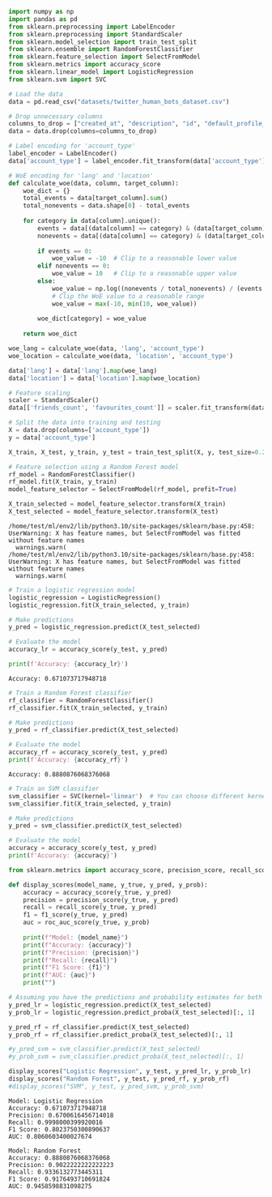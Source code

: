 ```python
import numpy as np
import pandas as pd
from sklearn.preprocessing import LabelEncoder
from sklearn.preprocessing import StandardScaler
from sklearn.model_selection import train_test_split
from sklearn.ensemble import RandomForestClassifier
from sklearn.feature_selection import SelectFromModel
from sklearn.metrics import accuracy_score
from sklearn.linear_model import LogisticRegression
from sklearn.svm import SVC

# Load the data
data = pd.read_csv("datasets/twitter_human_bots_dataset.csv")
```


```python
# Drop unnecessary columns
columns_to_drop = ["created_at", "description", "id", "default_profile_image", "profile_image_url", "screen_name", "profile_background_image_url"]
data = data.drop(columns=columns_to_drop)
```


```python
# Label encoding for 'account_type'
label_encoder = LabelEncoder()
data['account_type'] = label_encoder.fit_transform(data['account_type'])
```


```python
# WoE encoding for 'lang' and 'location'
def calculate_woe(data, column, target_column):
    woe_dict = {}
    total_events = data[target_column].sum()
    total_nonevents = data.shape[0] - total_events
    
    for category in data[column].unique():
        events = data[(data[column] == category) & (data[target_column] == 1)].shape[0]
        nonevents = data[(data[column] == category) & (data[target_column] == 0)].shape[0]
        
        if events == 0:
            woe_value = -10  # Clip to a reasonable lower value
        elif nonevents == 0:
            woe_value = 10   # Clip to a reasonable upper value
        else:
            woe_value = np.log((nonevents / total_nonevents) / (events / total_events))
            # Clip the WoE value to a reasonable range
            woe_value = max(-10, min(10, woe_value))
        
        woe_dict[category] = woe_value
    
    return woe_dict

woe_lang = calculate_woe(data, 'lang', 'account_type')
woe_location = calculate_woe(data, 'location', 'account_type')

data['lang'] = data['lang'].map(woe_lang)
data['location'] = data['location'].map(woe_location)
```


```python
# Feature scaling
scaler = StandardScaler()
data[['friends_count', 'favourites_count']] = scaler.fit_transform(data[['friends_count', 'favourites_count']])
```


```python
# Split the data into training and testing
X = data.drop(columns=['account_type'])
y = data['account_type']

X_train, X_test, y_train, y_test = train_test_split(X, y, test_size=0.2, random_state=42)
```


```python
# Feature selection using a Random Forest model
rf_model = RandomForestClassifier()
rf_model.fit(X_train, y_train)
model_feature_selector = SelectFromModel(rf_model, prefit=True)

X_train_selected = model_feature_selector.transform(X_train)
X_test_selected = model_feature_selector.transform(X_test)
```

    /home/test/ml/env2/lib/python3.10/site-packages/sklearn/base.py:458: UserWarning: X has feature names, but SelectFromModel was fitted without feature names
      warnings.warn(
    /home/test/ml/env2/lib/python3.10/site-packages/sklearn/base.py:458: UserWarning: X has feature names, but SelectFromModel was fitted without feature names
      warnings.warn(



```python
# Train a logistic regression model
logistic_regression = LogisticRegression()
logistic_regression.fit(X_train_selected, y_train)

# Make predictions
y_pred = logistic_regression.predict(X_test_selected)

# Evaluate the model
accuracy_lr = accuracy_score(y_test, y_pred)

print(f'Accuracy: {accuracy_lr}')
```

    Accuracy: 0.671073717948718



```python
# Train a Random Forest classifier
rf_classifier = RandomForestClassifier()
rf_classifier.fit(X_train_selected, y_train)

# Make predictions
y_pred = rf_classifier.predict(X_test_selected)

# Evaluate the model
accuracy_rf = accuracy_score(y_test, y_pred)
print(f'Accuracy: {accuracy_rf}')
```

    Accuracy: 0.8880876068376068



```python
# Train an SVM classifier
svm_classifier = SVC(kernel='linear')  # You can choose different kernels (e.g., 'linear', 'rbf', etc.)
svm_classifier.fit(X_train_selected, y_train)

# Make predictions
y_pred = svm_classifier.predict(X_test_selected)

# Evaluate the model
accuracy = accuracy_score(y_test, y_pred)
print(f'Accuracy: {accuracy}')
```


```python
from sklearn.metrics import accuracy_score, precision_score, recall_score, f1_score, roc_auc_score

def display_scores(model_name, y_true, y_pred, y_prob):
    accuracy = accuracy_score(y_true, y_pred)
    precision = precision_score(y_true, y_pred)
    recall = recall_score(y_true, y_pred)
    f1 = f1_score(y_true, y_pred)
    auc = roc_auc_score(y_true, y_prob)
    
    print(f"Model: {model_name}")
    print(f"Accuracy: {accuracy}")
    print(f"Precision: {precision}")
    print(f"Recall: {recall}")
    print(f"F1 Score: {f1}")
    print(f"AUC: {auc}")
    print("")

# Assuming you have the predictions and probability estimates for both models
y_pred_lr = logistic_regression.predict(X_test_selected)
y_prob_lr = logistic_regression.predict_proba(X_test_selected)[:, 1]

y_pred_rf = rf_classifier.predict(X_test_selected)
y_prob_rf = rf_classifier.predict_proba(X_test_selected)[:, 1]

#y_pred_svm = svm_classifier.predict(X_test_selected)
#y_prob_svm = svm_classifier.predict_proba(X_test_selected)[:, 1]

display_scores("Logistic Regression", y_test, y_pred_lr, y_prob_lr)
display_scores("Random Forest", y_test, y_pred_rf, y_prob_rf)
#display_scores("SVM", y_test, y_pred_svm, y_prob_svm)

```

    Model: Logistic Regression
    Accuracy: 0.671073717948718
    Precision: 0.6700616456714018
    Recall: 0.9998000399920016
    F1 Score: 0.8023750300890637
    AUC: 0.8060603400027674
    
    Model: Random Forest
    Accuracy: 0.8880876068376068
    Precision: 0.9022222222222223
    Recall: 0.9336132773445311
    F1 Score: 0.9176493710691824
    AUC: 0.9458598831098275
    



```python

```
